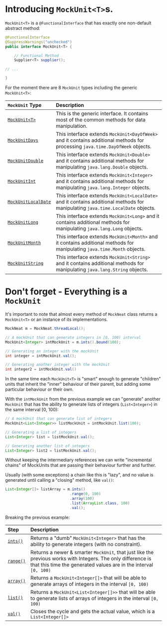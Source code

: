 # Introducing `MockUnit<T>`s.

`MockUnit<T>` is a `@FunctionalInterface` that has exactly one non-default abstract method:

```java
@FunctionalInterface
@SuppressWarnings("unchecked")
public interface MockUnit<T> {

    // Functional Method
    Supplier<T> supplier();

// ...

}
```

For the moment there are 8 `MockUnit` types including the generic `MockUnit<T>`:

| `MockUnit` Type | Description |
|:----------------|:------------|
|[`MockUnit<T>`](MockUnit)| This is the generic interface. It contains most of the common methods for data manipulation. |
|[`MockUnitDays`](MockUnitDays) | This interface extends `MockUnit<DayOfWeek>` and it contains additional methods for processing `java.time.DayOfWeek` objects. |
|[`MockUnitDouble`](MockUnitDouble) | This interface extends `MockUnit<Double>` and it contains additional methods for manipulating `java.lang.Double` objects. |
|[`MockUnitInt`](MockUnitInt) | This interface extends `MockUnit<Integer>` and it contains additional methods for manipulating `java.lang.Integer` objects. |
|[`MockUnitLocalDate`](MockUnitLocalDate) | This interface extends `MockUnit<LocalDate>` and it contains additional methods for manipulating `java.time.LocalDate` objects. |
|[`MockUnitLong`](MockUnitLong) | This interface extends `MockUnit<Long>` and it contains additional methods for manipulating `java.lang.Long` objects. |
|[`MockUnitMonth`](MockUnitMonth) | This interface extends `MockUnit<Month>` and it contains additional methods for manipulating `java.time.Month` objects. |
|[`MockUnitString`](MockUnitString) | This interface extends `MockUnit<String>` and it contains additional methods for manipulating `java.lang.String` objects. |


# Don't forget - Everything is a `MockUnit`

It's important to note that almost every method of `MockNeat` class returns a `MockUnit<T>` or an instance of its implementations. 

```java
MockNeat m = MockNeat.threadLocal();

// A mockUnit that can generate integers in [0, 100) interval
MockUnit<Integer> intMockUnit = m.ints().bound(100);

// Generating an integer with the mockUnit
int integer = intMockUnit.val();

// Generating another integer with the mockUnit
int integer2 = intMockUnit.val()
```

In the same time each `MockUnit<T>` is "smart" enough to generate "children" units that inherit the "inner" behaviour of their parent, but adding some particular behaviour or their own. 

With the `intMockUnit` from the previous example we can "generate" another `MockUnit` that has the ability to generate lists of integers (`List<Integer>`) in the same interval [0, 100):

```java
// A mockUnit that can generate list of integers
MockUnit<List<Integer>> listMockUnit = intMockUnit.list(100);

// Generating a list of integers
List<Integer> list = listMockUnit.val();

// Generating another list of integers
List<Integer> list2 = listMockUnit.val();
```

Without keeping the intermediary references we can write "incremental chains" of MockUnits that are passing their behaviour further and further. 

Usually (with some exceptions) a chain like this is "lazy", and no value is generated until calling a "closing" method, like `val()`:

```java
List<Integer[]> listArray = m.ints() 
                             .range(0, 100)
                             .array(100)
                             .list(ArrayList.class, 100)
                             .val();
```

Breaking the previous example:

| Step | Description |
|:-------- |:------- |
| [`ints()`](MockNeat#ints) | Returns a "dumb" `MockUnit<Integer>` that has the ability to generate integers (with no constraint). |
| [`range()`](MockNeat#ints) | Returns a newer & smarter `MockUnit`, that just like the previous works with Integers. The only difference is that this time the generated values are in the interval `[0, 100)` |
| [`array()`](MockUnit#array) | Returns a `MockUnit<Integer[]>` that will be able to generate arrays of integers in the interval `[0, 100)` |
| [`list()`](MockUnit#list) | Returns a `MockUnit<List<Integer[]>>` that will be able to generate lists of arrays of integers in the interval `[0, 100)` |
| [`val()`](MockUnit#val) | Closes the cycle and gets the actual value, which is a `List<Integer[]>` |
